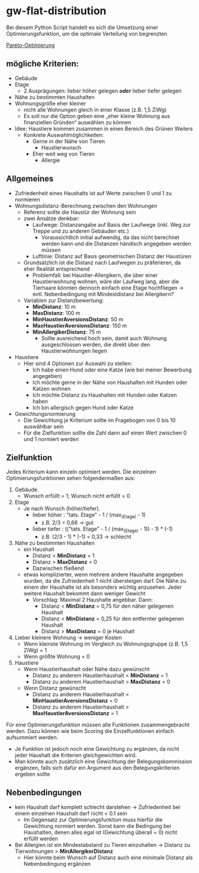 # gw-flat-distribution
Bei diesem Python Script handelt es sich die Umsetzung einer Optimierungsfunktion, um die optimale Verteilung von 
begrenzten 

[Pareto-Optimierung](https://de.wikipedia.org/wiki/Pareto-Optimierung)

## mögliche Kriterien:
* Gebäude
* Etage
  * 2 Ausprägungen: lieber höher gelegen ***oder*** lieber tiefer gelegen
* Nähe zu bestimmten Haushalten
* Wohnungsgröße eher kleiner
  * nicht alle Wohnungen gleich in einer Klasse (z.B. 1,5 ZiWg)
  * Es soll nur die Option geben eine „eher kleine Wohnung aus finanziellen Gründen“ auswählen zu können
* Idee: Haustiere kommen zusammen in einen Bereich des Grünen Weilers
  * Konkrete Auswahlmöglichkeiten:
    * Gerne in der Nähe von Tieren
      * Haustierwunsch
    * Eher weit weg von Tieren
      * Allergie

## Allgemeines
* Zufriedenheit eines Haushalts ist auf Werte zwischen 0 und 1 zu normieren
* Wohnungsdistanz-Berechnung zwischen den Wohnungen
  * Referenz sollte die Haustür der Wohnung sein
  * zwei Ansätze denkbar:
    * Laufwege: Distanzangabe auf Basis der Laufwege (inkl. Weg zur Treppe und zu anderen Gebäuden etc.)
      * Voraussichtlich initial aufwendig, da das nicht berechnet werden kann und die Distanzen händisch angegeben 
      werden müssen
    * Luftlinie: Distanz auf Basis geometrischen Distanz der Haustüren
  * Grundsätzlich ist die Distanz nach Laufwegen zu präferieren, da eher Realität entsprechend
    * Problemfall: bei Haustier-Allergikern, die über einer Haustierwohnung wohnen, wäre der Laufweg lang, aber die 
    Tierhaare könnten dennoch einfach eine Etage hochfliegen &rarr; evtl. Nebenbedingung mit Mindestdistanz bei 
    Allergikern?
  * Variablen zur Distanzbewertung:
    * **MinDistanz**: 10 m
    * **MaxDistanz**: 100 m
    * **MinHaustierAversionsDistanz**: 50 m
    * **MaxHaustierAversionsDistanz**: 150 m
    * **MinAllergikerDistanz**: 75 m
      * Sollte ausreichend hoch sein, damit auch Wohnung ausgeschlossen werden, die direkt über den Haustierwohnungen liegen
* Haustiere
  * Hier sind 4 Optionen zur Auswahl zu stellen:
    * Ich habe einen Hund oder eine Katze (wie bei meiner Bewerbung angegeben)
    * Ich möchte gerne in der Nähe von Haushalten mit Hunden oder Katzen wohnen
    * Ich möchte Distanz zu Haushalten mit Hunden oder Katzen haben
    * Ich bin allergisch gegen Hund oder Katze
* Gewichtungsnormierung
  * Die Gewichtung je Kriterium sollte im Fragebogen von 0 bis 10 auswählbar sein
  * Für die Zielfunktion sollte die Zahl dann auf einen Wert zwischen 0 und 1 normiert werden

## Zielfunktion
Jedes Kriterium kann einzeln optimiert werden. Die einzelnen Optimierungsfunktionen sehen folgendermaßen aus:
1. Gebäude
   * Wunsch erfüllt = 1; Wunsch nicht erfüllt = 0
2. Etage
   * Je nach Wunsch (höher/tiefer). 
     * lieber höher : "tats. Etage" - 1 / (max<sub>(Etage)</sub> - 1) 
       * z.B. 2/3 = 0,66 &rarr; gut
     * lieber tiefer : (("tats. Etage" - 1 / (max<sub>(Etage)</sub> - 1)) - 1) * (-1) 
       * z.B. (2/3 - 1) * (-1) = 0,33 &rarr; schlecht
3. Nähe zu bestimmten Haushalten
   * ein Haushalt
     * Distanz < **MinDistanz** = 1
     * Distanz > **MaxDistanz** = 0
     * Dazwischen fließend
   * etwas komplizierter, wenn mehrere andere Haushalte angegeben wurden, da die Zufriedenheit 1 nicht übersteigen darf.
   Die Nähe zu einem der Haushalte ist als besonders wichtig anzusehen. Jeder weitere Haushalt bekommt dann weniger Gewicht
     * Vorschlag: Maximal 2 Haushalte angebbar. Dann:
       * Distanz < **MinDistanz** = 0,75 für den näher gelegenen Haushalt
       * Distanz < **MinDistanz** = 0,25 für den entfernter gelegenen Haushalt
       * Distanz > **MaxDistanz** = 0 je Haushalt
4. Lieber kleinere Wohnung &rarr; weniger Kosten
   * Wenn kleinste Wohnung im Vergleich zu Wohnungsgruppe (z.B. 1,5 ZiWg) = 1
   * Wenn größte Wohnung = 0
5. Haustiere
   * Wenn Haustierhaushalt oder Nähe dazu gewünscht
     * Distanz zu anderem Haustierhaushalt < **MinDistanz** = 1
     * Distanz zu anderem Haustierhaushalt > **MaxDistanz** = 0
   * Wenn Distanz gewünscht
     * Distanz zu anderem Haustierhaushalt < **MinHaustierAversionsDistanz** = 0
     * Distanz zu anderem Haustierhaushalt > **MaxHaustierAversionsDistanz** = 1

Für eine Optimierungsfunktion müssen alle Funktionen zusammengebracht werden.
Dazu können wie beim Scoring die Einzelfunktionen einfach aufsummiert werden.
* Je Funktion ist jedoch noch eine Gewichtung zu ergänzen, da nicht jeder Haushalt die Kriterien gleichgewichten wird.
* Man könnte auch zusätzlich eine Gewichtung der Belegungskommission ergänzen, falls sich dafür ein Argument aus den 
Belegungskriterien ergeben sollte


## Nebenbedingungen
* kein Haushalt darf komplett schlecht darstehen &rarr; Zufriedenheit bei einem einzelnen Haushalt darf nicht < 0.1 sein
  * Im Gegensatz zur Optimierungsfunktion muss hierfür die Gewichtung normiert werden. Sonst kann die Bedingung bei Haushalten, denen alles egal ist (Gewichtung überall = 0) nicht erfüllt werden 
* Bei Allergien ist ein Mindestabstand zu Tieren einzuhalten &rarr; Distanz zu Tierwohnungen > **MinAllergikerDistanz** 
  * Hier könnte beim Wunsch auf Distanz auch eine minimale Distanz als Nebenbedingung ergänzen

